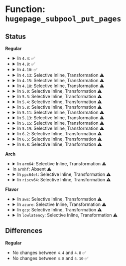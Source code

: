 # Function: <code>hugepage_subpool_put_pages</code>

## Status
<b>Regular</b>
<ul>
<li>
<details>
<summary>In <code>4.4</code>: ✅</summary>

```c
long int hugepage_subpool_put_pages(struct hugepage_subpool *spool, long int delta);
```

**Collision:** Unique Static

**Inline:** No

**Transformation:** False

**Instances:**

```
In mm/hugetlb.c (ffffffff811db6a0)
Location: mm/hugetlb.c:173
Inline: False
Direct callers:
  - mm/hugetlb.c:free_huge_page
  - mm/hugetlb.c:hugetlb_vm_op_close
  - mm/hugetlb.c:alloc_huge_page
  - mm/hugetlb.c:alloc_huge_page
  - mm/hugetlb.c:hugetlb_reserve_pages
  - mm/hugetlb.c:hugetlb_reserve_pages
  - mm/hugetlb.c:hugetlb_unreserve_pages
```
**Symbols:**

```
ffffffff811db6a0-ffffffff811db73a: hugepage_subpool_put_pages (STB_LOCAL)
```
</details>
</li>
<li>
<details>
<summary>In <code>4.8</code>: ✅</summary>

```c
long int hugepage_subpool_put_pages(struct hugepage_subpool *spool, long int delta);
```

**Collision:** Unique Static

**Inline:** No

**Transformation:** False

**Instances:**

```
In mm/hugetlb.c (ffffffff811f9950)
Location: mm/hugetlb.c:174
Inline: False
Direct callers:
  - mm/hugetlb.c:hugetlb_unreserve_pages
  - mm/hugetlb.c:hugetlb_reserve_pages
  - mm/hugetlb.c:hugetlb_reserve_pages
  - mm/hugetlb.c:hugetlb_vm_op_close
  - mm/hugetlb.c:alloc_huge_page
  - mm/hugetlb.c:alloc_huge_page
  - mm/hugetlb.c:free_huge_page
```
**Symbols:**

```
ffffffff811f9950-ffffffff811f99ef: hugepage_subpool_put_pages (STB_LOCAL)
```
</details>
</li>
<li>
<details>
<summary>In <code>4.10</code>: ✅</summary>

```c
long int hugepage_subpool_put_pages(struct hugepage_subpool *spool, long int delta);
```

**Collision:** Unique Static

**Inline:** No

**Transformation:** False

**Instances:**

```
In mm/hugetlb.c (ffffffff8120a220)
Location: mm/hugetlb.c:174
Inline: False
Direct callers:
  - mm/hugetlb.c:hugetlb_unreserve_pages
  - mm/hugetlb.c:hugetlb_reserve_pages
  - mm/hugetlb.c:hugetlb_reserve_pages
  - mm/hugetlb.c:hugetlb_vm_op_close
  - mm/hugetlb.c:alloc_huge_page
  - mm/hugetlb.c:alloc_huge_page
  - mm/hugetlb.c:free_huge_page
```
**Symbols:**

```
ffffffff8120a220-ffffffff8120a2bf: hugepage_subpool_put_pages (STB_LOCAL)
```
</details>
</li>
<li>
<details>
<summary>In <code>4.13</code>: Selective Inline, Transformation ⚠️</summary>

**Collision:** Unique Static

**Inline:** Selective

**Transformation:** True

**Instances:**

```
In mm/hugetlb.c (ffffffff81217c52)
Location: mm/hugetlb.c:176
Inline: True
Inline callers:
  - mm/hugetlb.c:hugetlb_unreserve_pages
  - mm/hugetlb.c:hugetlb_reserve_pages
  - mm/hugetlb.c:hugetlb_reserve_pages
  - mm/hugetlb.c:hugetlb_vm_op_close
  - mm/hugetlb.c:alloc_huge_page
  - mm/hugetlb.c:alloc_huge_page
  - mm/hugetlb.c:free_huge_page
Direct callers:
  - mm/hugetlb.c:hugetlb_unreserve_pages
  - mm/hugetlb.c:hugetlb_reserve_pages
  - mm/hugetlb.c:hugetlb_reserve_pages
  - mm/hugetlb.c:hugetlb_vm_op_close
  - mm/hugetlb.c:alloc_huge_page
  - mm/hugetlb.c:alloc_huge_page
  - mm/hugetlb.c:free_huge_page
```
**Symbols:**

```
ffffffff81215720-ffffffff812157b6: hugepage_subpool_put_pages.part.54 (STB_LOCAL)
```
</details>
</li>
<li>
<details>
<summary>In <code>4.15</code>: Selective Inline, Transformation ⚠️</summary>

**Collision:** Unique Static

**Inline:** Selective

**Transformation:** True

**Instances:**

```
In mm/hugetlb.c (ffffffff812329b2)
Location: mm/hugetlb.c:177
Inline: True
Inline callers:
  - mm/hugetlb.c:hugetlb_unreserve_pages
  - mm/hugetlb.c:hugetlb_reserve_pages
  - mm/hugetlb.c:hugetlb_reserve_pages
  - mm/hugetlb.c:hugetlb_vm_op_close
  - mm/hugetlb.c:alloc_huge_page
  - mm/hugetlb.c:alloc_huge_page
  - mm/hugetlb.c:free_huge_page
Direct callers:
  - mm/hugetlb.c:hugetlb_unreserve_pages
  - mm/hugetlb.c:hugetlb_reserve_pages
  - mm/hugetlb.c:hugetlb_reserve_pages
  - mm/hugetlb.c:hugetlb_vm_op_close
  - mm/hugetlb.c:alloc_huge_page
  - mm/hugetlb.c:alloc_huge_page
  - mm/hugetlb.c:free_huge_page
```
**Symbols:**

```
ffffffff81230330-ffffffff812303c6: hugepage_subpool_put_pages.part.63 (STB_LOCAL)
```
</details>
</li>
<li>
<details>
<summary>In <code>4.18</code>: Selective Inline, Transformation ⚠️</summary>

**Collision:** Unique Static

**Inline:** Selective

**Transformation:** True

**Instances:**

```
In mm/hugetlb.c (ffffffff81255a25)
Location: mm/hugetlb.c:176
Inline: True
Inline callers:
  - mm/hugetlb.c:hugetlb_unreserve_pages
  - mm/hugetlb.c:hugetlb_reserve_pages
  - mm/hugetlb.c:hugetlb_reserve_pages
  - mm/hugetlb.c:hugetlb_vm_op_close
  - mm/hugetlb.c:alloc_huge_page
  - mm/hugetlb.c:alloc_huge_page
  - mm/hugetlb.c:free_huge_page
Direct callers:
  - mm/hugetlb.c:hugetlb_unreserve_pages
  - mm/hugetlb.c:hugetlb_reserve_pages
  - mm/hugetlb.c:hugetlb_reserve_pages
  - mm/hugetlb.c:hugetlb_vm_op_close
  - mm/hugetlb.c:alloc_huge_page
  - mm/hugetlb.c:alloc_huge_page
  - mm/hugetlb.c:free_huge_page
```
**Symbols:**

```
ffffffff81253740-ffffffff812537de: hugepage_subpool_put_pages.part.69 (STB_LOCAL)
```
</details>
</li>
<li>
<details>
<summary>In <code>5.0</code>: Selective Inline, Transformation ⚠️</summary>

**Collision:** Unique Static

**Inline:** Selective

**Transformation:** True

**Instances:**

```
In mm/hugetlb.c (ffffffff81269e05)
Location: mm/hugetlb.c:176
Inline: True
Inline callers:
  - mm/hugetlb.c:hugetlb_unreserve_pages
  - mm/hugetlb.c:hugetlb_reserve_pages
  - mm/hugetlb.c:hugetlb_reserve_pages
  - mm/hugetlb.c:hugetlb_vm_op_close
  - mm/hugetlb.c:alloc_huge_page
  - mm/hugetlb.c:alloc_huge_page
  - mm/hugetlb.c:free_huge_page
Direct callers:
  - mm/hugetlb.c:hugetlb_unreserve_pages
  - mm/hugetlb.c:hugetlb_reserve_pages
  - mm/hugetlb.c:hugetlb_reserve_pages
  - mm/hugetlb.c:hugetlb_vm_op_close
  - mm/hugetlb.c:alloc_huge_page
  - mm/hugetlb.c:alloc_huge_page
  - mm/hugetlb.c:free_huge_page
```
**Symbols:**

```
ffffffff81267680-ffffffff8126771e: hugepage_subpool_put_pages.part.69 (STB_LOCAL)
```
</details>
</li>
<li>
<details>
<summary>In <code>5.3</code>: Selective Inline, Transformation ⚠️</summary>

**Collision:** Unique Static

**Inline:** Selective

**Transformation:** True

**Instances:**

```
In mm/hugetlb.c (ffffffff81284f36)
Location: mm/hugetlb.c:178
Inline: True
Inline callers:
  - mm/hugetlb.c:hugetlb_unreserve_pages
  - mm/hugetlb.c:hugetlb_reserve_pages
  - mm/hugetlb.c:hugetlb_reserve_pages
  - mm/hugetlb.c:hugetlb_vm_op_close
  - mm/hugetlb.c:alloc_huge_page
  - mm/hugetlb.c:alloc_huge_page
  - mm/hugetlb.c:free_huge_page
Direct callers:
  - mm/hugetlb.c:hugetlb_unreserve_pages
  - mm/hugetlb.c:hugetlb_reserve_pages
  - mm/hugetlb.c:hugetlb_reserve_pages
  - mm/hugetlb.c:hugetlb_vm_op_close
  - mm/hugetlb.c:alloc_huge_page
  - mm/hugetlb.c:alloc_huge_page
  - mm/hugetlb.c:free_huge_page
```
**Symbols:**

```
ffffffff812830f0-ffffffff81283193: hugepage_subpool_put_pages.part.0 (STB_LOCAL)
```
</details>
</li>
<li>
<details>
<summary>In <code>5.4</code>: Selective Inline, Transformation ⚠️</summary>

**Collision:** Unique Static

**Inline:** Selective

**Transformation:** True

**Instances:**

```
In mm/hugetlb.c (ffffffff81294ad6)
Location: mm/hugetlb.c:179
Inline: True
Inline callers:
  - mm/hugetlb.c:hugetlb_unreserve_pages
  - mm/hugetlb.c:hugetlb_reserve_pages
  - mm/hugetlb.c:hugetlb_reserve_pages
  - mm/hugetlb.c:hugetlb_vm_op_close
  - mm/hugetlb.c:alloc_huge_page
  - mm/hugetlb.c:alloc_huge_page
  - mm/hugetlb.c:__free_huge_page
Direct callers:
  - mm/hugetlb.c:hugetlb_unreserve_pages
  - mm/hugetlb.c:hugetlb_reserve_pages
  - mm/hugetlb.c:hugetlb_reserve_pages
  - mm/hugetlb.c:hugetlb_vm_op_close
  - mm/hugetlb.c:alloc_huge_page
  - mm/hugetlb.c:alloc_huge_page
  - mm/hugetlb.c:__free_huge_page
```
**Symbols:**

```
ffffffff81292c10-ffffffff81292cb3: hugepage_subpool_put_pages.part.0 (STB_LOCAL)
```
</details>
</li>
<li>
<details>
<summary>In <code>5.8</code>: Selective Inline, Transformation ⚠️</summary>

**Collision:** Unique Static

**Inline:** Selective

**Transformation:** True

**Instances:**

```
In mm/hugetlb.c (ffffffff812c80a6)
Location: mm/hugetlb.c:185
Inline: True
Inline callers:
  - mm/hugetlb.c:hugetlb_unreserve_pages
  - mm/hugetlb.c:hugetlb_reserve_pages
  - mm/hugetlb.c:hugetlb_reserve_pages
  - mm/hugetlb.c:hugetlb_vm_op_close
  - mm/hugetlb.c:alloc_huge_page
  - mm/hugetlb.c:alloc_huge_page
  - mm/hugetlb.c:__free_huge_page
Direct callers:
  - mm/hugetlb.c:hugetlb_unreserve_pages
  - mm/hugetlb.c:hugetlb_reserve_pages
  - mm/hugetlb.c:hugetlb_reserve_pages
  - mm/hugetlb.c:hugetlb_vm_op_close
  - mm/hugetlb.c:alloc_huge_page
  - mm/hugetlb.c:alloc_huge_page
  - mm/hugetlb.c:__free_huge_page
```
**Symbols:**

```
ffffffff812c5f30-ffffffff812c5fd3: hugepage_subpool_put_pages.part.0 (STB_LOCAL)
```
</details>
</li>
<li>
<details>
<summary>In <code>5.11</code>: Selective Inline, Transformation ⚠️</summary>

**Collision:** Unique Static

**Inline:** Selective

**Transformation:** True

**Instances:**

```
In mm/hugetlb.c (ffffffff812d3c66)
Location: mm/hugetlb.c:202
Inline: True
Inline callers:
  - mm/hugetlb.c:hugetlb_unreserve_pages
  - mm/hugetlb.c:hugetlb_reserve_pages
  - mm/hugetlb.c:hugetlb_reserve_pages
  - mm/hugetlb.c:hugetlb_vm_op_close
  - mm/hugetlb.c:alloc_huge_page
  - mm/hugetlb.c:alloc_huge_page
  - mm/hugetlb.c:__free_huge_page
Direct callers:
  - mm/hugetlb.c:hugetlb_unreserve_pages
  - mm/hugetlb.c:hugetlb_reserve_pages
  - mm/hugetlb.c:hugetlb_reserve_pages
  - mm/hugetlb.c:hugetlb_vm_op_close
  - mm/hugetlb.c:alloc_huge_page
  - mm/hugetlb.c:alloc_huge_page
  - mm/hugetlb.c:__free_huge_page
```
**Symbols:**

```
ffffffff812d1b10-ffffffff812d1bb3: hugepage_subpool_put_pages.part.0 (STB_LOCAL)
```
</details>
</li>
<li>
<details>
<summary>In <code>5.13</code>: Selective Inline, Transformation ⚠️</summary>

**Collision:** Unique Static

**Inline:** Selective

**Transformation:** True

**Instances:**

```
In mm/hugetlb.c (ffffffff812dab47)
Location: mm/hugetlb.c:199
Inline: True
Inline callers:
  - mm/hugetlb.c:hugetlb_unreserve_pages
  - mm/hugetlb.c:hugetlb_reserve_pages
  - mm/hugetlb.c:hugetlb_reserve_pages
  - mm/hugetlb.c:hugetlb_vm_op_close
  - mm/hugetlb.c:alloc_huge_page
  - mm/hugetlb.c:alloc_huge_page
  - mm/hugetlb.c:free_huge_page
Direct callers:
  - mm/hugetlb.c:hugetlb_unreserve_pages
  - mm/hugetlb.c:hugetlb_reserve_pages
  - mm/hugetlb.c:hugetlb_reserve_pages
  - mm/hugetlb.c:hugetlb_vm_op_close
  - mm/hugetlb.c:alloc_huge_page
  - mm/hugetlb.c:alloc_huge_page
  - mm/hugetlb.c:free_huge_page
```
**Symbols:**

```
ffffffff812d86c0-ffffffff812d878d: hugepage_subpool_put_pages.part.0 (STB_LOCAL)
```
</details>
</li>
<li>
<details>
<summary>In <code>5.15</code>: Selective Inline, Transformation ⚠️</summary>

**Collision:** Unique Static

**Inline:** Selective

**Transformation:** True

**Instances:**

```
In mm/hugetlb.c (ffffffff81321b56)
Location: mm/hugetlb.c:201
Inline: True
Inline callers:
  - mm/hugetlb.c:hugetlb_unreserve_pages
  - mm/hugetlb.c:hugetlb_reserve_pages
  - mm/hugetlb.c:hugetlb_reserve_pages
  - mm/hugetlb.c:hugetlb_vm_op_close
  - mm/hugetlb.c:alloc_huge_page
  - mm/hugetlb.c:alloc_huge_page
  - mm/hugetlb.c:free_huge_page
Direct callers:
  - mm/hugetlb.c:hugetlb_unreserve_pages
  - mm/hugetlb.c:hugetlb_reserve_pages
  - mm/hugetlb.c:hugetlb_reserve_pages
  - mm/hugetlb.c:hugetlb_vm_op_close
  - mm/hugetlb.c:alloc_huge_page
  - mm/hugetlb.c:alloc_huge_page
  - mm/hugetlb.c:free_huge_page
```
**Symbols:**

```
ffffffff8131f500-ffffffff8131f5cd: hugepage_subpool_put_pages.part.0 (STB_LOCAL)
```
</details>
</li>
<li>
<details>
<summary>In <code>5.19</code>: Selective Inline, Transformation ⚠️</summary>

**Collision:** Unique Static

**Inline:** Selective

**Transformation:** True

**Instances:**

```
In mm/hugetlb.c (ffffffff8138ec57)
Location: mm/hugetlb.c:215
Inline: True
Inline callers:
  - mm/hugetlb.c:hugetlb_unreserve_pages
  - mm/hugetlb.c:hugetlb_reserve_pages
  - mm/hugetlb.c:hugetlb_reserve_pages
  - mm/hugetlb.c:hugetlb_vm_op_close
  - mm/hugetlb.c:alloc_huge_page
  - mm/hugetlb.c:alloc_huge_page
  - mm/hugetlb.c:free_huge_page
Direct callers:
  - mm/hugetlb.c:hugetlb_unreserve_pages
  - mm/hugetlb.c:hugetlb_reserve_pages
  - mm/hugetlb.c:hugetlb_reserve_pages
  - mm/hugetlb.c:hugetlb_vm_op_close
  - mm/hugetlb.c:alloc_huge_page
  - mm/hugetlb.c:alloc_huge_page
  - mm/hugetlb.c:free_huge_page
```
**Symbols:**

```
ffffffff8138bf50-ffffffff8138c011: hugepage_subpool_put_pages.part.0 (STB_LOCAL)
```
</details>
</li>
<li>
<details>
<summary>In <code>6.2</code>: Selective Inline, Transformation ⚠️</summary>

**Collision:** Unique Static

**Inline:** Selective

**Transformation:** True

**Instances:**

```
In mm/hugetlb.c (ffffffff8140d727)
Location: mm/hugetlb.c:215
Inline: True
Inline callers:
  - mm/hugetlb.c:hugetlb_unreserve_pages
  - mm/hugetlb.c:hugetlb_reserve_pages
  - mm/hugetlb.c:hugetlb_reserve_pages
  - mm/hugetlb.c:hugetlb_vm_op_close
  - mm/hugetlb.c:alloc_huge_page
  - mm/hugetlb.c:alloc_huge_page
  - mm/hugetlb.c:free_huge_page
Direct callers:
  - mm/hugetlb.c:hugetlb_unreserve_pages
  - mm/hugetlb.c:hugetlb_reserve_pages
  - mm/hugetlb.c:hugetlb_reserve_pages
  - mm/hugetlb.c:hugetlb_vm_op_close
  - mm/hugetlb.c:alloc_huge_page
  - mm/hugetlb.c:alloc_huge_page
  - mm/hugetlb.c:free_huge_page
```
**Symbols:**

```
ffffffff81409800-ffffffff814098c1: hugepage_subpool_put_pages.part.0 (STB_LOCAL)
```
</details>
</li>
<li>
<details>
<summary>In <code>6.5</code>: Selective Inline, Transformation ⚠️</summary>

**Collision:** Unique Static

**Inline:** Selective

**Transformation:** True

**Instances:**

```
In mm/hugetlb.c (ffffffff81440ad7)
Location: mm/hugetlb.c:215
Inline: True
Inline callers:
  - mm/hugetlb.c:hugetlb_unreserve_pages
  - mm/hugetlb.c:hugetlb_reserve_pages
  - mm/hugetlb.c:hugetlb_reserve_pages
  - mm/hugetlb.c:hugetlb_vm_op_close
  - mm/hugetlb.c:alloc_hugetlb_folio
  - mm/hugetlb.c:alloc_hugetlb_folio
  - mm/hugetlb.c:free_huge_page
Direct callers:
  - mm/hugetlb.c:hugetlb_unreserve_pages
  - mm/hugetlb.c:hugetlb_reserve_pages
  - mm/hugetlb.c:hugetlb_reserve_pages
  - mm/hugetlb.c:hugetlb_vm_op_close
  - mm/hugetlb.c:alloc_hugetlb_folio
  - mm/hugetlb.c:alloc_hugetlb_folio
  - mm/hugetlb.c:free_huge_page
```
**Symbols:**

```
ffffffff8143ce60-ffffffff8143cf21: hugepage_subpool_put_pages.part.0 (STB_LOCAL)
```
</details>
</li>
<li>
<details>
<summary>In <code>6.8</code>: Selective Inline, Transformation ⚠️</summary>

**Collision:** Unique Static

**Inline:** Selective

**Transformation:** True

**Instances:**

```
In mm/hugetlb.c (ffffffff8147ac07)
Location: mm/hugetlb.c:217
Inline: True
Inline callers:
  - mm/hugetlb.c:hugetlb_unreserve_pages
  - mm/hugetlb.c:hugetlb_reserve_pages
  - mm/hugetlb.c:hugetlb_reserve_pages
  - mm/hugetlb.c:hugetlb_vm_op_close
  - mm/hugetlb.c:alloc_hugetlb_folio
  - mm/hugetlb.c:alloc_hugetlb_folio
  - mm/hugetlb.c:free_huge_folio
Direct callers:
  - mm/hugetlb.c:hugetlb_unreserve_pages
  - mm/hugetlb.c:hugetlb_reserve_pages
  - mm/hugetlb.c:hugetlb_reserve_pages
  - mm/hugetlb.c:hugetlb_vm_op_close
  - mm/hugetlb.c:alloc_hugetlb_folio
  - mm/hugetlb.c:alloc_hugetlb_folio
  - mm/hugetlb.c:free_huge_folio
```
**Symbols:**

```
ffffffff81477610-ffffffff814776d1: hugepage_subpool_put_pages.part.0 (STB_LOCAL)
```
</details>
</li>
</ul>
<b>Arch</b>
<ul>
<li>
<details>
<summary>In <code>arm64</code>: Selective Inline, Transformation ⚠️</summary>

**Collision:** Unique Static

**Inline:** Selective

**Transformation:** True

**Instances:**

```
In mm/hugetlb.c (ffff80001033344c)
Location: mm/hugetlb.c:179
Inline: True
Inline callers:
  - mm/hugetlb.c:hugetlb_unreserve_pages
  - mm/hugetlb.c:hugetlb_reserve_pages
  - mm/hugetlb.c:hugetlb_reserve_pages
  - mm/hugetlb.c:hugetlb_vm_op_close
  - mm/hugetlb.c:alloc_huge_page
  - mm/hugetlb.c:alloc_huge_page
  - mm/hugetlb.c:__free_huge_page
Direct callers:
  - mm/hugetlb.c:hugetlb_unreserve_pages
  - mm/hugetlb.c:hugetlb_reserve_pages
  - mm/hugetlb.c:hugetlb_reserve_pages
  - mm/hugetlb.c:hugetlb_vm_op_close
  - mm/hugetlb.c:alloc_huge_page
  - mm/hugetlb.c:alloc_huge_page
  - mm/hugetlb.c:__free_huge_page
```
**Symbols:**

```
ffff800010330618-ffff80001033072c: hugepage_subpool_put_pages.part.0 (STB_LOCAL)
```
</details>
</li>
<li>
In <code>armhf</code>: Absent ⚠️
</li>
<li>
<details>
<summary>In <code>ppc64el</code>: Selective Inline, Transformation ⚠️</summary>

**Collision:** Unique Static

**Inline:** Selective

**Transformation:** True

**Instances:**

```
In mm/hugetlb.c (c0000000004102ec)
Location: mm/hugetlb.c:179
Inline: True
Inline callers:
  - mm/hugetlb.c:hugetlb_unreserve_pages
  - mm/hugetlb.c:hugetlb_reserve_pages
  - mm/hugetlb.c:hugetlb_reserve_pages
  - mm/hugetlb.c:hugetlb_vm_op_close
  - mm/hugetlb.c:alloc_huge_page
  - mm/hugetlb.c:alloc_huge_page
  - mm/hugetlb.c:__free_huge_page
Direct callers:
  - mm/hugetlb.c:hugetlb_unreserve_pages
  - mm/hugetlb.c:hugetlb_reserve_pages
  - mm/hugetlb.c:hugetlb_reserve_pages
  - mm/hugetlb.c:hugetlb_vm_op_close
  - mm/hugetlb.c:alloc_huge_page
  - mm/hugetlb.c:alloc_huge_page
  - mm/hugetlb.c:__free_huge_page
```
**Symbols:**

```
c000000000409340-c000000000409490: hugepage_subpool_put_pages.part.0 (STB_LOCAL)
```
</details>
</li>
<li>
<details>
<summary>In <code>riscv64</code>: Selective Inline, Transformation ⚠️</summary>

**Collision:** Unique Static

**Inline:** Selective

**Transformation:** True

**Instances:**

```
In mm/hugetlb.c (ffffffe00022f9e4)
Location: mm/hugetlb.c:179
Inline: True
Inline callers:
  - mm/hugetlb.c:hugetlb_unreserve_pages
  - mm/hugetlb.c:hugetlb_reserve_pages
  - mm/hugetlb.c:hugetlb_reserve_pages
  - mm/hugetlb.c:hugetlb_vm_op_close
  - mm/hugetlb.c:alloc_huge_page
  - mm/hugetlb.c:alloc_huge_page
  - mm/hugetlb.c:__free_huge_page
Direct callers:
  - mm/hugetlb.c:hugetlb_unreserve_pages
  - mm/hugetlb.c:hugetlb_reserve_pages
  - mm/hugetlb.c:hugetlb_reserve_pages
  - mm/hugetlb.c:hugetlb_vm_op_close
  - mm/hugetlb.c:alloc_huge_page
  - mm/hugetlb.c:alloc_huge_page
  - mm/hugetlb.c:__free_huge_page
```
**Symbols:**

```
ffffffe00022d980-ffffffe00022da62: hugepage_subpool_put_pages.part.0 (STB_LOCAL)
```
</details>
</li>
</ul>
<b>Flavor</b>
<ul>
<li>
<details>
<summary>In <code>aws</code>: Selective Inline, Transformation ⚠️</summary>

**Collision:** Unique Static

**Inline:** Selective

**Transformation:** True

**Instances:**

```
In mm/hugetlb.c (ffffffff8128d0b6)
Location: mm/hugetlb.c:179
Inline: True
Inline callers:
  - mm/hugetlb.c:hugetlb_unreserve_pages
  - mm/hugetlb.c:hugetlb_reserve_pages
  - mm/hugetlb.c:hugetlb_reserve_pages
  - mm/hugetlb.c:hugetlb_vm_op_close
  - mm/hugetlb.c:alloc_huge_page
  - mm/hugetlb.c:alloc_huge_page
  - mm/hugetlb.c:__free_huge_page
Direct callers:
  - mm/hugetlb.c:hugetlb_unreserve_pages
  - mm/hugetlb.c:hugetlb_reserve_pages
  - mm/hugetlb.c:hugetlb_reserve_pages
  - mm/hugetlb.c:hugetlb_vm_op_close
  - mm/hugetlb.c:alloc_huge_page
  - mm/hugetlb.c:alloc_huge_page
  - mm/hugetlb.c:__free_huge_page
```
**Symbols:**

```
ffffffff8128b1f0-ffffffff8128b293: hugepage_subpool_put_pages.part.0 (STB_LOCAL)
```
</details>
</li>
<li>
<details>
<summary>In <code>azure</code>: Selective Inline, Transformation ⚠️</summary>

**Collision:** Unique Static

**Inline:** Selective

**Transformation:** True

**Instances:**

```
In mm/hugetlb.c (ffffffff8127eec6)
Location: mm/hugetlb.c:179
Inline: True
Inline callers:
  - mm/hugetlb.c:hugetlb_unreserve_pages
  - mm/hugetlb.c:hugetlb_reserve_pages
  - mm/hugetlb.c:hugetlb_reserve_pages
  - mm/hugetlb.c:hugetlb_vm_op_close
  - mm/hugetlb.c:alloc_huge_page
  - mm/hugetlb.c:alloc_huge_page
  - mm/hugetlb.c:__free_huge_page
Direct callers:
  - mm/hugetlb.c:hugetlb_unreserve_pages
  - mm/hugetlb.c:hugetlb_reserve_pages
  - mm/hugetlb.c:hugetlb_reserve_pages
  - mm/hugetlb.c:hugetlb_vm_op_close
  - mm/hugetlb.c:alloc_huge_page
  - mm/hugetlb.c:alloc_huge_page
  - mm/hugetlb.c:__free_huge_page
```
**Symbols:**

```
ffffffff8127d020-ffffffff8127d0c3: hugepage_subpool_put_pages.part.0 (STB_LOCAL)
```
</details>
</li>
<li>
<details>
<summary>In <code>gcp</code>: Selective Inline, Transformation ⚠️</summary>

**Collision:** Unique Static

**Inline:** Selective

**Transformation:** True

**Instances:**

```
In mm/hugetlb.c (ffffffff8128aec6)
Location: mm/hugetlb.c:179
Inline: True
Inline callers:
  - mm/hugetlb.c:hugetlb_unreserve_pages
  - mm/hugetlb.c:hugetlb_reserve_pages
  - mm/hugetlb.c:hugetlb_reserve_pages
  - mm/hugetlb.c:hugetlb_vm_op_close
  - mm/hugetlb.c:alloc_huge_page
  - mm/hugetlb.c:alloc_huge_page
  - mm/hugetlb.c:__free_huge_page
Direct callers:
  - mm/hugetlb.c:hugetlb_unreserve_pages
  - mm/hugetlb.c:hugetlb_reserve_pages
  - mm/hugetlb.c:hugetlb_reserve_pages
  - mm/hugetlb.c:hugetlb_vm_op_close
  - mm/hugetlb.c:alloc_huge_page
  - mm/hugetlb.c:alloc_huge_page
  - mm/hugetlb.c:__free_huge_page
```
**Symbols:**

```
ffffffff81289000-ffffffff812890a3: hugepage_subpool_put_pages.part.0 (STB_LOCAL)
```
</details>
</li>
<li>
<details>
<summary>In <code>lowlatency</code>: Selective Inline, Transformation ⚠️</summary>

**Collision:** Unique Static

**Inline:** Selective

**Transformation:** True

**Instances:**

```
In mm/hugetlb.c (ffffffff8129ace4)
Location: mm/hugetlb.c:179
Inline: True
Inline callers:
  - mm/hugetlb.c:hugetlb_unreserve_pages
  - mm/hugetlb.c:hugetlb_reserve_pages
  - mm/hugetlb.c:hugetlb_reserve_pages
  - mm/hugetlb.c:hugetlb_vm_op_close
  - mm/hugetlb.c:alloc_huge_page
  - mm/hugetlb.c:alloc_huge_page
  - mm/hugetlb.c:__free_huge_page
Direct callers:
  - mm/hugetlb.c:hugetlb_unreserve_pages
  - mm/hugetlb.c:hugetlb_reserve_pages
  - mm/hugetlb.c:hugetlb_reserve_pages
  - mm/hugetlb.c:hugetlb_vm_op_close
  - mm/hugetlb.c:alloc_huge_page
  - mm/hugetlb.c:alloc_huge_page
  - mm/hugetlb.c:__free_huge_page
```
**Symbols:**

```
ffffffff81298dd0-ffffffff81298e81: hugepage_subpool_put_pages.part.0 (STB_LOCAL)
```
</details>
</li>
</ul>

## Differences
<b>Regular</b>
<ul>
<li>
No changes between <code>4.4</code> and <code>4.8</code> ✅
</li>
<li>
No changes between <code>4.8</code> and <code>4.10</code> ✅
</li>
</ul>
